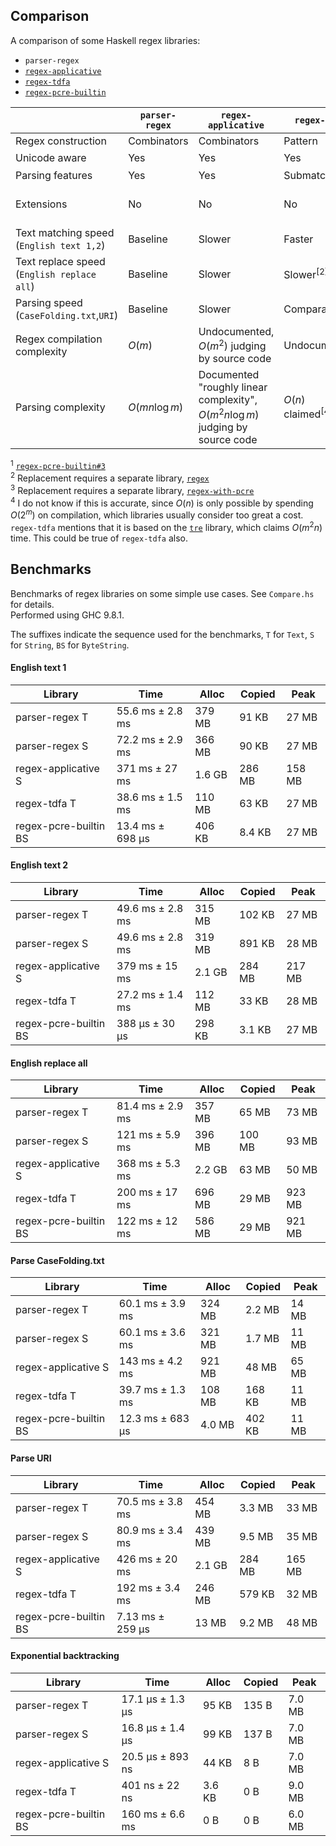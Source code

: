 ## Comparison

A comparison of some Haskell regex libraries:

* `parser-regex`
* [`regex-applicative`](https://hackage.haskell.org/package/regex-applicative)
* [`regex-tdfa`](https://hackage.haskell.org/package/regex-tdfa)
* [`regex-pcre-builtin`](https://hackage.haskell.org/package/regex-pcre-builtin)

| | `parser-regex` | `regex-applicative` | `regex-tdfa` | `regex-pcre-builtin` |
| --- | --- | --- | --- | --- |
| Regex construction | Combinators | Combinators | Pattern | Pattern |
| Unicode aware | Yes | Yes | Yes | No<sup>[1]</sup> |
| Parsing features | Yes | Yes | Submatch only | Submatch only |
| Extensions | No | No | No | Yes (lookahead, backreferences, etc.) |
| Text matching speed<br/>(`English text 1,2`) | Baseline | Slower | Faster | Very fast |
| Text replace speed<br/>(`English replace all`) | Baseline | Slower | Slower<sup>[2]</sup> | Comparable<sup>[3]</sup> |
| Parsing speed<br/>(`CaseFolding.txt`,`URI`) | Baseline | Slower | Comparable | Very fast |
| Regex compilation complexity | $O(m)$ | Undocumented, $O(m^2)$ judging by source code | Undocumented | Undocumented |
| Parsing complexity | $O(mn \log m)$ | Documented "roughly linear complexity", $O(m^2 n \log m)$ judging by source code | $O(n)$ claimed<sup>[4]</sup> | Undocumented, $O(2^n)$ seen experimentally |

<sup>1</sup> [`regex-pcre-builtin#3`](https://github.com/audreyt/regex-pcre-builtin/issues/3)  
<sup>2</sup> Replacement requires a separate library, [`regex`](https://hackage.haskell.org/package/regex)  
<sup>3</sup> Replacement requires a separate library, [`regex-with-pcre`](https://hackage.haskell.org/package/regex-with-pcre)  
<sup>4</sup> I do not know if this is accurate, since $O(n)$ is only possible by spending
   $O(2^m)$ on compilation, which libraries usually consider too great a cost.
   `regex-tdfa` mentions that it is based on the [`tre`](https://github.com/laurikari/tre/)
   library, which claims $O(m^2 n)$ time. This could be true of `regex-tdfa` also.

## Benchmarks

Benchmarks of regex libraries on some simple use cases. See `Compare.hs` for
details.  
Performed using GHC 9.8.1.

The suffixes indicate the sequence used for the benchmarks, `T` for `Text`,
`S` for `String`, `BS` for `ByteString`.

#### English text 1

| Library | Time | Alloc | Copied | Peak |
| --- | --- | --- | --- | --- |
| parser-regex T | 55.6 ms ± 2.8 ms | 379 MB | 91 KB | 27 MB |
| parser-regex S | 72.2 ms ± 2.9 ms | 366 MB | 90 KB | 27 MB |
| regex-applicative S | 371 ms ± 27 ms | 1.6 GB | 286 MB | 158 MB |
| regex-tdfa T | 38.6 ms ± 1.5 ms | 110 MB | 63 KB | 27 MB |
| regex-pcre-builtin BS | 13.4 ms ± 698 μs | 406 KB | 8.4 KB | 27 MB |

#### English text 2

| Library | Time | Alloc | Copied | Peak |
| --- | --- | --- | --- | --- |
| parser-regex T | 49.6 ms ± 2.8 ms | 315 MB | 102 KB | 27 MB |
| parser-regex S | 49.6 ms ± 2.8 ms | 319 MB | 891 KB | 28 MB |
| regex-applicative S | 379 ms ± 15 ms | 2.1 GB | 284 MB | 217 MB |
| regex-tdfa T | 27.2 ms ± 1.4 ms | 112 MB | 33 KB | 28 MB |
| regex-pcre-builtin BS | 388 μs ± 30 μs | 298 KB | 3.1 KB | 27 MB |

#### English replace all

| Library | Time | Alloc | Copied | Peak |
| --- | --- | --- | --- | --- |
| parser-regex T | 81.4 ms ± 2.9 ms | 357 MB | 65 MB | 73 MB |
| parser-regex S | 121 ms ± 5.9 ms | 396 MB | 100 MB | 93 MB |
| regex-applicative S | 368 ms ± 5.3 ms | 2.2 GB | 63 MB | 50 MB |
| regex-tdfa T | 200 ms ± 17 ms | 696 MB | 29 MB | 923 MB |
| regex-pcre-builtin BS | 122 ms ± 12 ms | 586 MB | 29 MB | 921 MB |

#### Parse CaseFolding.txt

| Library | Time | Alloc | Copied | Peak |
| --- | --- | --- | --- | --- |
| parser-regex T | 60.1 ms ± 3.9 ms | 324 MB | 2.2 MB | 14 MB |
| parser-regex S | 60.1 ms ± 3.6 ms | 321 MB | 1.7 MB | 11 MB |
| regex-applicative S | 143 ms ± 4.2 ms | 921 MB | 48 MB | 65 MB |
| regex-tdfa T | 39.7 ms ± 1.3 ms | 108 MB | 168 KB | 11 MB |
| regex-pcre-builtin BS | 12.3 ms ± 683 μs | 4.0 MB | 402 KB | 11 MB |

#### Parse URI

| Library | Time | Alloc | Copied | Peak |
| --- | --- | --- | --- | --- |
| parser-regex T | 70.5 ms ± 3.8 ms | 454 MB | 3.3 MB | 33 MB |
| parser-regex S | 80.9 ms ± 3.4 ms | 439 MB | 9.5 MB | 35 MB |
| regex-applicative S | 426 ms ± 20 ms | 2.1 GB | 284 MB | 165 MB |
| regex-tdfa T | 192 ms ± 3.4 ms | 246 MB | 579 KB | 32 MB |
| regex-pcre-builtin BS | 7.13 ms ± 259 μs | 13 MB | 9.2 MB | 48 MB |

#### Exponential backtracking

| Library | Time | Alloc | Copied | Peak |
| --- | --- | --- | --- | --- |
| parser-regex T | 17.1 μs ± 1.3 μs | 95 KB | 135 B | 7.0 MB |
| parser-regex S | 16.8 μs ± 1.4 μs | 99 KB | 137 B | 7.0 MB |
| regex-applicative S | 20.5 μs ± 893 ns | 44 KB | 8 B | 7.0 MB |
| regex-tdfa T | 401 ns ± 22 ns | 3.6 KB | 0 B | 9.0 MB |
| regex-pcre-builtin BS | 160 ms ± 6.6 ms | 0 B | 0 B | 6.0 MB |
